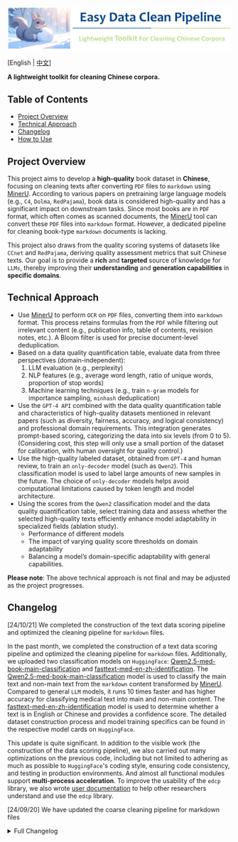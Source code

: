 ![# Easy-Data-Clean-Pipeline](assets/logo.png)

[English | [中文](README_ZH.md)]

**A lightweight toolkit for cleaning Chinese corpora.**

## Table of Contents

- [Project Overview](#project-overview)
- [Technical Approach](#technical-approach)
- [Changelog](#changelog)
- [How to Use](#how-to-use)

## Project Overview

This project aims to develop a **high-quality** book dataset in **Chinese**, focusing on cleaning texts after converting `PDF` files to `markdown` using [MinerU](https://github.com/opendatalab/MinerU). According to various papers on pretraining large language models (e.g., `C4`, `Dolma`, `RedPajama`), book data is considered high-quality and has a significant impact on downstream tasks. Since most books are in `PDF` format, which often comes as scanned documents, the [MinerU](https://github.com/opendatalab/MinerU) tool can convert these `PDF` files into `markdown` format. However, a dedicated pipeline for cleaning book-type `markdown` documents is lacking.

This project also draws from the quality scoring systems of datasets like `CCnet` and `RedPajama`, deriving quality assessment metrics that suit Chinese texts. Our goal is to provide a **rich** and **targeted** source of knowledge for `LLMs`, thereby improving their **understanding** and **generation capabilities** in **specific domains**.

## Technical Approach

- Use [MinerU](https://github.com/opendatalab/MinerU) to perform `OCR` on `PDF` files, converting them into `markdown` format. This process retains formulas from the `PDF` while filtering out irrelevant content (e.g., publication info, table of contents, revision notes, etc.). A Bloom filter is used for precise document-level deduplication.
- Based on a data quality quantification table, evaluate data from three perspectives (domain-independent):
  1. LLM evaluation (e.g., perplexity)
  2. NLP features (e.g., average word length, ratio of unique words, proportion of stop words)
  3. Machine learning techniques (e.g., train `n-gram` models for importance sampling, `minhash` deduplication)
- Use the `GPT-4 API` combined with the data quality quantification table and characteristics of high-quality datasets mentioned in relevant papers (such as diversity, fairness, accuracy, and logical consistency) and professional domain requirements. This integration generates prompt-based scoring, categorizing the data into six levels (from 0 to 5). (Considering cost, this step will only use a small portion of the dataset for calibration, with human oversight for quality control.)
- Use the high-quality labeled dataset, obtained from `GPT-4` and human review, to train an `only-decoder` model (such as `Qwen2`). This classification model is used to label large amounts of new samples in the future. The choice of `only-decoder` models helps avoid computational limitations caused by token length and model architecture.
- Using the scores from the `Qwen2` classification model and the data quality quantification table, select training data and assess whether the selected high-quality texts efficiently enhance model adaptability in specialized fields (ablation study).
  - Performance of different models
  - The impact of varying quality score thresholds on domain adaptability
  - Balancing a model’s domain-specific adaptability with general capabilities.

**Please note**: The above technical approach is not final and may be adjusted as the project progresses.

## Changelog

[24/10/21] We completed the construction of the text data scoring pipeline and optimized the cleaning pipeline for `markdown` files.

In the past month, we completed the construction of a text data scoring pipeline and optimized the cleaning pipeline for `markdown` files. Additionally, we uploaded two classification models on `HuggingFace`: [Qwen2.5-med-book-main-classification](https://huggingface.co/ytzfhqs/Qwen2.5-med-book-main-classification) and [fasttext-med-en-zh-identification](https://huggingface.co/ytzfhqs/fasttext-med-en-zh-identification). The [Qwen2.5-med-book-main-classification](https://huggingface.co/ytzfhqs/Qwen2.5-med-book-main-classification) model is used to classify the main text and non-main text from the `markdown` content transformed by [MinerU](https://github.com/opendatalab/MinerU). Compared to general `LLM` models, it runs 10 times faster and has higher accuracy for classifying medical text into main and non-main content. The [fasttext-med-en-zh-identification](https://huggingface.co/ytzfhqs/fasttext-med-en-zh-identification) model is used to determine whether a text is in English or Chinese and provides a confidence score. The detailed dataset construction process and model training specifics can be found in the respective model cards on `HuggingFace`.

This update is quite significant. In addition to the visible work (the construction of the data scoring pipeline), we also carried out many optimizations on the previous code, including but not limited to adhering as much as possible to `HuggingFace`'s coding style, ensuring code consistency, and testing in production environments. And almost all functional modules support **multi-process acceleration**. To improve the usability of the `edcp` library, we also wrote [user documentation](https://github.com/ytzfhqs/EDCP/tree/main/docs) to help other researchers understand and use the `edcp` library.

[24/09/20] We have updated the coarse cleaning pipeline for markdown files
<details><summary>Full Changelog</summary>

We are thrilled to announce the first feature update of the `edcp` library, which introduces a pipeline for preliminary cleaning of `markdown` files.

Specifically, when we use [MinerU](https://github.com/opendatalab/MinerU) to convert `PDF` files into `markdown` format, a lot of non-content elements, such as book introductions, publisher information, and formatting guidelines, are also included. Therefore, we attempt to leverage an `LLM` to clean up these extraneous parts.

Since most of the content is in Chinese, we use the recently released [Qwen2.5](https://github.com/QwenLM/Qwen2.5) series. Based on our experiments, models with at least 7B parameters are required to ensure the filtering quality, with 14B or larger models recommended.

We offer batch inference processes through both the `VLLM` and `Transformers` frameworks. Our tests show that using the `VLLM` framework is twice as fast as using the `Transformers` framework. However, if you don't have the `VLLM` framework, there's no need to worry, as we also provide parallel inference to accelerate processing, provided there is enough VRAM.

The project file tree is:
```
└── edcp
  ├── mdclean
      ├── __init__.py
      └── LLMFilter.py
      └── VLLMFilter.py
      └── charreplace.py
      └── pipelines.py
      └── template.py
      └── utils.py
  └── md_pipe_demo.py
```
The main roles of each file are as follows:
 - `LLMFilter.py`: Batch inference process using the Transformers framework.
 - `charreplace.py`: Regular expressions and character library for text replacement operations.
 - `pipelines.py`: Entry point for the processing pipeline.
 - `template.py`: LLM filtering prompt templates.
 - `utils.py`: Common utility functions.
 - `md_pipe_demo.py`: Tests for the key functions above, along with usage examples.

## How to Use

### Install Dependencies

> [!IMPORTANT]
> This step is required.

```bash
git clone https://github.com/ytzfhqs/EDCP
cd EDCP
pip install requirements.txt -r
```

> [!TIP]
> For detailed usage, refer to the [User Documentation](https://github.com/ytzfhqs/EDCP/tree/main/docs).
